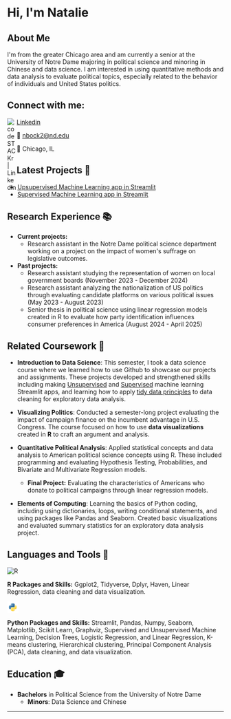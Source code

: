 # Hi, I'm Natalie

## About Me 
I'm from the greater Chicago area and am currently a senior at the University of Notre Dame majoring in political science and minoring in Chinese and data science.  I am interested in using quantitative methods and data analysis to evaluate political topics, especially related to the behavior of individuals and United States politics. 

## Connect with me:

<img align="left" alt="codeSTACKr | LinkedIn" width="22px" src="https://cdn.jsdelivr.net/npm/simple-icons@v3/icons/linkedin.svg" /> [Linkedin](https://www.linkedin.com/in/nataliebock2025/)

📧 nbock2@nd.edu

📍 Chicago, IL

## Latest Projects 📂 
- [Upsupervised Machine Learning app in Streamlit](https://github.com/nataliebock/Bock-Data-Science-Portfolio/tree/main/MLUnsupervisedApp)
- [Supervised Machine Learning app in Streamlit](https://github.com/nataliebock/Bock-Data-Science-Portfolio/tree/main/MLStreamlitApp)

## Research Experience 📚 
- **Current projects:**
    - Research assistant in the Notre Dame political science department working on a project on the impact of women's suffrage on legislative outcomes.
- **Past projects:**
    - Research assistant studying the representation of women on local government boards (November 2023 - December 2024)
    - Research assistant analyzing the nationalization of US politics through evaluating candidate platforms on various political issues (May 2023 - August 2023)
    - Senior thesis in political science using linear regression models created in R to evaluate how party identification influences consumer preferences in America (August 2024 - April 2025)

## Related Coursework 🏫 
- **Introduction to Data Science**: This semester, I took a data science course where we learned how to use Github to showcase our projects and assignments. These projects developed and strengthened skills including making [Unsupervised](https://github.com/nataliebock/Bock-Data-Science-Portfolio/blob/main/MLUnsupervisedApp/README.md) and [Supervised](https://github.com/nataliebock/Bock-Data-Science-Portfolio/tree/main/MLStreamlitApp) machine learning Streamlit apps, and learning how to apply [tidy data principles](https://github.com/nataliebock/Bock-Data-Science-Portfolio/tree/main/TidyData-Project) to data cleaning for exploratory data analysis.
  
- **Visualizing Politics**: Conducted a semester-long project evaluating the impact of campaign finance on the incumbent advantage in U.S. Congress. The course focused on how to use **data visualizations** created in **R** to craft an argument and analysis.

- **Quantitative Political Analysis**: Applied statistical concepts and data analysis to American political science concepts using R. These included programming and evaluating Hypothesis Testing, Probabilities, and Bivariate and Multivariate Regression models.
   - **Final Project:** Evaluating the characteristics of Americans who donate to political campaigns through linear regression models.

- **Elements of Computing**: Learning the basics of Python coding, including using dictionaries, loops, writing conditional statements, and using packages like Pandas and Seaborn. Created basic visualizations and evaluated summary statistics for an exploratory data analysis project.

## Languages and Tools 🧰 

<img alight = "left" alt = "R" width = "26px" src="https://cdn.jsdelivr.net/gh/devicons/devicon@latest/icons/r/r-original.svg" />

**R Packages and Skills:** Ggplot2, Tidyverse, Dplyr, Haven, Linear Regression, data cleaning and data visualization.

<img align= "middle" alt="Python" width="26px" src="https://raw.githubusercontent.com/github/explore/80688e429a7d4ef2fca1e82350fe8e3517d3494d/topics/python/python.png" />


          
**Python Packages and Skills:**  Streamlit, Pandas, Numpy, Seaborn, Matplotlib, Scikit Learn, Graphviz, Supervised and Unsupervised Machine Learning, Decision Trees, Logistic Regression, and Linear Regression, K-means clustering, Hierarchical clustering, Principal Component Analysis (PCA), data cleaning, and data visualization.

## Education 🎓 
- **Bachelors** in Political Science from the University of Notre Dame
  - **Minors**: Data Science and Chinese



---


